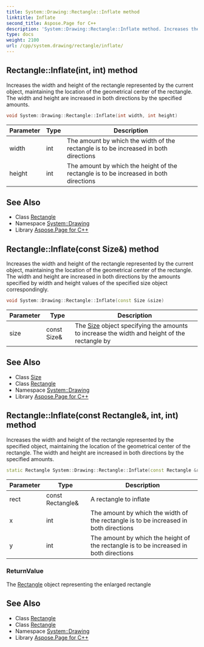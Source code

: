 ```yaml
---
title: System::Drawing::Rectangle::Inflate method
linktitle: Inflate
second_title: Aspose.Page for C++
description: 'System::Drawing::Rectangle::Inflate method. Increases the width and height of the rectangle represented by the current object, maintaining the location of the geometrical center of the rectangle. The width and height are increased in both directions by the specified amounts in C++.'
type: docs
weight: 2100
url: /cpp/system.drawing/rectangle/inflate/
---
```

## Rectangle::Inflate(int, int) method


Increases the width and height of the rectangle represented by the current object, maintaining the location of the geometrical center of the rectangle. The width and height are increased in both directions by the specified amounts.

```cpp
void System::Drawing::Rectangle::Inflate(int width, int height)
```


| Parameter | Type | Description |
| --- | --- | --- |
| width | int | The amount by which the width of the rectangle is to be increased in both directions |
| height | int | The amount by which the height of the rectangle is to be increased in both directions |

## See Also

* Class [Rectangle](../)
* Namespace [System::Drawing](../../)
* Library [Aspose.Page for C++](../../../)
## Rectangle::Inflate(const Size\&) method


Increases the width and height of the rectangle represented by the current object, maintaining the location of the geometrical center of the rectangle. The width and height are increased in both directions by the amounts specified by width and height values of the specified size object correspondingly.

```cpp
void System::Drawing::Rectangle::Inflate(const Size &size)
```


| Parameter | Type | Description |
| --- | --- | --- |
| size | const Size\& | The [Size](../../size/) object specifying the amounts to increase the width and height of the rectangle by |

## See Also

* Class [Size](../../size/)
* Class [Rectangle](../)
* Namespace [System::Drawing](../../)
* Library [Aspose.Page for C++](../../../)
## Rectangle::Inflate(const Rectangle\&, int, int) method


Increases the width and height of the rectangle represented by the specified object, maintaining the location of the geometrical center of the rectangle. The width and height are increased in both directions by the specified amounts.

```cpp
static Rectangle System::Drawing::Rectangle::Inflate(const Rectangle &rect, int x, int y)
```


| Parameter | Type | Description |
| --- | --- | --- |
| rect | const Rectangle\& | A rectangle to inflate |
| x | int | The amount by which the width of the rectangle is to be increased in both directions |
| y | int | The amount by which the height of the rectangle is to be increased in both directions |

### ReturnValue

The [Rectangle](../) object representing the enlarged rectangle

## See Also

* Class [Rectangle](../)
* Class [Rectangle](../)
* Namespace [System::Drawing](../../)
* Library [Aspose.Page for C++](../../../)
